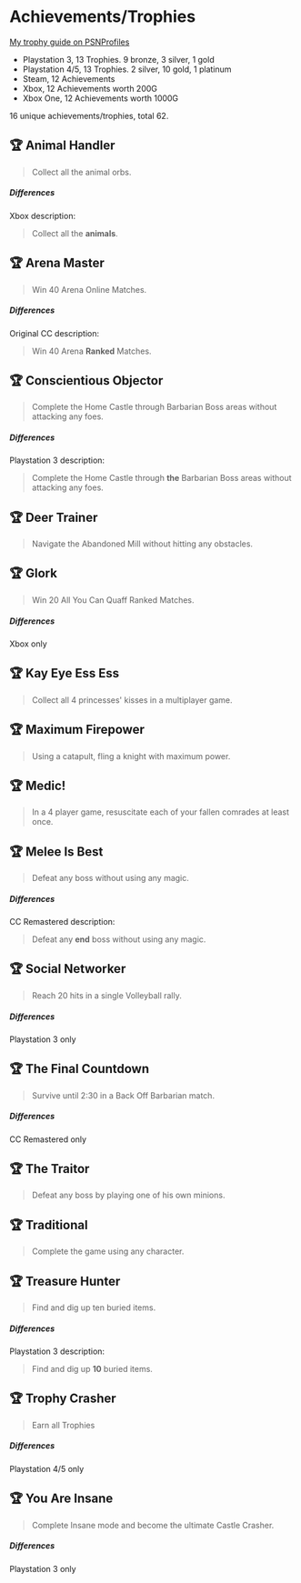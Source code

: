 # Achievements/Trophies

[My trophy guide on PSNProfiles](https://psnprofiles.com/guide/5971-castle-crashers-trophy-guide)


- Playstation 3, 13 Trophies. 9 bronze, 3 silver, 1 gold
- Playstation 4/5, 13 Trophies. 2 silver, 10 gold, 1 platinum
- Steam, 12 Achievements
- Xbox, 12 Achievements worth 200G
- Xbox One, 12 Achievements worth 1000G

16 unique achievements/trophies, total 62.

## 🏆 Animal Handler

> Collect all the animal orbs.

##### Differences

Xbox description:

> Collect all the **animals**.

## 🏆 Arena Master

> Win 40 Arena Online Matches.

##### Differences

Original CC description:

> Win 40 Arena **Ranked** Matches.

## 🏆 Conscientious Objector

> Complete the Home Castle through Barbarian Boss areas without attacking any foes.

##### Differences

Playstation 3 description:

> Complete the Home Castle through **the** Barbarian Boss areas without attacking any foes.

## 🏆 Deer Trainer

> Navigate the Abandoned Mill without hitting any obstacles.

## 🏆 Glork

> Win 20 All You Can Quaff Ranked Matches.

##### Differences

Xbox only

## 🏆 Kay Eye Ess Ess

> Collect all 4 princesses' kisses in a multiplayer game.

## 🏆 Maximum Firepower

> Using a catapult, fling a knight with maximum power.

## 🏆 Medic!

> In a 4 player game, resuscitate each of your fallen comrades at least once.

## 🏆 Melee Is Best

> Defeat any boss without using any magic.

##### Differences

CC Remastered description:

> Defeat any **end** boss without using any magic.

## 🏆 Social Networker

> Reach 20 hits in a single Volleyball rally.

##### Differences

Playstation 3 only

## 🏆 The Final Countdown

> Survive until 2:30 in a Back Off Barbarian match.

##### Differences

CC Remastered only

## 🏆 The Traitor 

> Defeat any boss by playing one of his own minions.

## 🏆 Traditional

> Complete the game using any character.

## 🏆 Treasure Hunter

> Find and dig up ten buried items.

##### Differences

Playstation 3 description:

> Find and dig up **10** buried items.

## 🏆 Trophy Crasher

> Earn all Trophies

##### Differences

Playstation 4/5 only

## 🏆 You Are Insane

> Complete Insane mode and become the ultimate Castle Crasher.

##### Differences

Playstation 3 only
